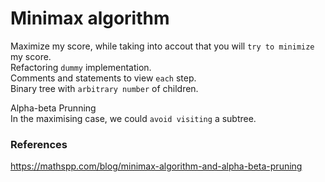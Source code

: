 # Minimax algorithm

Maximize my score, while taking into accout that you will `try to minimize` my score.  
Refactoring `dummy` implementation.  
Comments and statements to view `each` step.  
Binary tree with `arbitrary number` of children.  

Alpha-beta Prunning  
In the maximising case, we could `avoid visiting` a subtree.   

### References

https://mathspp.com/blog/minimax-algorithm-and-alpha-beta-pruning
